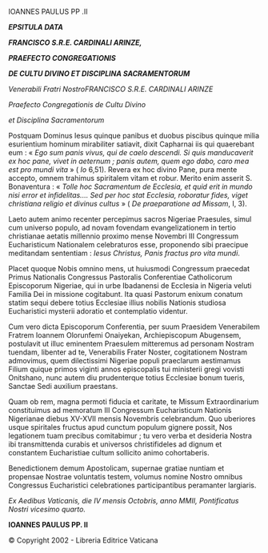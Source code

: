 IOANNES PAULUS PP .II

***EPSITULA DATA***

***FRANCISCO S.R.E. CARDINALI ARINZE,***

***PRAEFECTO CONGREGATIONIS***

***DE CULTU DIVINO ET DISCIPLINA SACRAMENTORUM***

*Venerabili Fratri NostroFRANCISCO S.R.E. CARDINALI ARINZE*

*Praefecto Congregationis de Cultu Divino*

*et Disciplina Sacramentorum*

Postquam Dominus Iesus quinque panibus et duobus piscibus quinque milia esurientium hominum mirabiliter satiavit, dixit Capharnai iis qui quaerebant eum : « *Ego sum panis vivus, qui de caelo descendi. Si quis manducaverit ex hoc pane, vivet in aeternum ; panis autem, quem ego dabo, caro mea est pro mundi vita* » ( *Io* 6,51). Revera ex hoc divino Pane, pura mente accepto, omnem trahimus spiritalem vitam et robur. Merito enim asserit S. Bonaventura : « *Tolle hoc Sacramentum de Ecclesia, et quid erit in mundo nisi error et infidelitas.... Sed per hoc stat Ecclesia, roboratur fides, viget christiana religio et divinus cultus* » ( *De praeparatione ad Missam*, I, 3).

Laeto autem animo recenter percepimus sacros Nigeriae Praesules, simul cum universo populo, ad novam fovendam evangelizationem in tertio christianae aetatis millennio proximo mense Novembri III Congressum Eucharisticum Nationalem celebraturos esse, proponendo sibi praecipue meditandam sententiam : *Iesus Christus, Panis fractus pro vita mundi*.

Placet quoque Nobis omnino mens, ut huiusmodi Congressum praecedat Primus Nationalis Congressus Pastoralis Conferentiae Catholicorum Episcoporum Nigeriae, qui in urbe Ibadanensi de Ecclesia in Nigeria veluti Familia Dei in missione cogitabunt. Ita quasi Pastorum enixum conatum statim sequi debere totius Ecclesiae illius nobilis Nationis studiosa Eucharistici mysterii adoratio et contemplatio videntur.

Cum vero dicta Episcoporum Conferentia, per suum Praesidem Venerabilem Fratrem Ioannem Olorunfemi Onaiyekan, Archiepiscopum Abugensem, postulavit ut illuc eminentem Praesulem mitteremus ad personam Nostram tuendam, libenter ad te, Venerabilis Frater Noster, cogitationem Nostram admovimus, quem dilectissimi Nigeriae populi praeclarum aestimamus Filium quique primos viginti annos episcopalis tui ministerii gregi vovisti Onitshano, nunc autem diu prudenterque totius Ecclesiae bonum tueris, Sanctae Sedi auxilium praestans.

Quam ob rem, magna permoti fiducia et caritate, te Missum Extraordinarium constituimus ad memoratum III Congressum Eucharisticum Nationis Nigerianae diebus XV-XVII mensis Novembris celebrandum. Quo uberiores usque spiritales fructus apud cunctum populum gignere possit, Nos legationem tuam precibus comitabimur ; tu vero verba et desideria Nostra ibi transmittenda curabis et universos christifideles ad dignum et constantem Eucharistiae cultum sollicito animo cohortaberis.

Benedictionem demum Apostolicam, supernae gratiae nuntiam et propensae Nostrae voluntatis testem, volumus nomine Nostro omnibus Congressus Eucharistici celebrationes participantibus peramanter largiaris.

*Ex Aedibus Vaticanis, die IV mensis Octobris, anno MMII, Pontificatus Nostri vicesimo quarto.*

**IOANNES PAULUS PP. II**

© Copyright 2002 - Libreria Editrice Vaticana